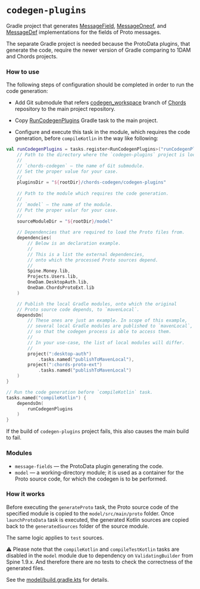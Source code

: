 # `codegen-plugins`

Gradle project that generates
[MessageField](codegen/runtime/src/main/kotlin/io/spine/chords/runtime/MessageField.kt),
[MessageOneof](codegen/runtime/src/main/kotlin/io/spine/chords/runtime/MessageOneof.kt),
and [MessageDef](codegen/runtime/src/main/kotlin/io/spine/chords/runtime/MessageDef.kt)
implementations for the fields of Proto messages.

The separate Gradle project is needed because the ProtoData plugins, 
that generate the code, require the newer version of Gradle 
comparing to 1DAM and Chords projects.

### How to use

The following steps of configuration should be completed in order 
to run the code generation:

* Add Git submodule that refers [codegen_workspace](https://github.com/SpineEventEngine/Chords/tree/codegen_workspace) 
branch of [Chords](https://github.com/SpineEventEngine/Chords) repository 
to the main project repository.

* Copy [RunCodegenPlugins](buildSrc/src/main/kotlin/io/spine/internal/gradle/RunCodegenPlugins.kt) 
Gradle task to the main project.

* Configure and execute this task in the module, which requires the code generation,
before `compileKotlin` in the way like following:

```kotlin
val runCodegenPlugins = tasks.register<RunCodegenPlugins>("runCodegenPlugins") {
    // Path to the directory where the `codegen-plugins` project is located.
    //
    // `chords-codegen` — the name of Git submodule. 
    // Set the proper value for your case.
    //
    pluginsDir = "${rootDir}/chords-codegen/codegen-plugins"
    
    // Path to the module which requires the code generation.
    //
    // `model` — the name of the module. 
    // Put the proper valur for your case.
    //
    sourceModuleDir = "${rootDir}/model"
    
    // Dependencies that are required to load the Proto files from.
    dependencies(
        // Below is an declaration example.
        //
        // This is a list the external dependencies,
        // onto which the processed Proto sources depend.
        //
        Spine.Money.lib,
        Projects.Users.lib,
        OneDam.DesktopAuth.lib,
        OneDam.ChordsProtoExt.lib
    )

    // Publish the local Gradle modules, onto which the original 
    // Proto source code depends, to `mavenLocal`.
    dependsOn(
        // These ones are just an example. In scope of this example,
        // several local Gradle modules are published to `mavenLocal`,
        // so that the codegen process is able to access them.
        //
        // In your use-case, the list of local modules will differ.
        //
        project(":desktop-auth")
            .tasks.named("publishToMavenLocal"),
        project(":chords-proto-ext")
            .tasks.named("publishToMavenLocal")
    )
}

// Run the code generation before `compileKotlin` task.
tasks.named("compileKotlin") {
    dependsOn(
        runCodegenPlugins
    )
}
```

If the build of `codegen-plugins` project fails, 
this also causes the main build to fail.

### Modules

* `message-fields` — the ProtoData plugin generating the code.
* `model` — a working-directory module; it is used as a container for the Proto source code,
  for which the codegen is to be performed.

### How it works

Before executing the `generateProto` task, the Proto source code 
of the specified module is copied to the `model/src/main/proto` folder.
Once `launchProtoData` task is executed, the generated Kotlin sources
are copied back to the `generatedSources` folder of the source module.

The same logic applies to `test` sources.

:warning: Please note that the `compileKotlin` and `compileTestKotlin` tasks are disabled
in the `model` module due to dependency on `ValidatingBuilder` from Spine 1.9.x. 
And therefore there are no tests to check the correctness of the generated files.

See the [model/build.gradle.kts](model/build.gradle.kts) for details.
